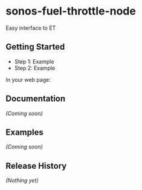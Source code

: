 # sonos-fuel-throttle-node

Easy interface to ET

## Getting Started
* Step 1: Example
* Step 2: Example

In your web page:


## Documentation
_(Coming soon)_

## Examples
_(Coming soon)_

## Release History
_(Nothing yet)_

